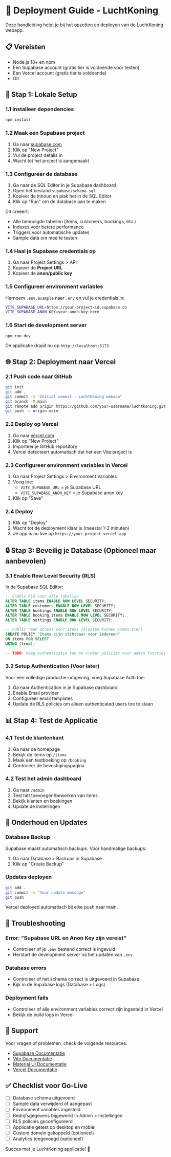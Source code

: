 # 🚀 Deployment Guide - LuchtKoning

Deze handleiding helpt je bij het opzetten en deployen van de LuchtKoning webapp.

## 📋 Vereisten

- Node.js 18+ en npm
- Een Supabase account (gratis tier is voldoende voor testen)
- Een Vercel account (gratis tier is voldoende)
- Git

## 🔧 Stap 1: Lokale Setup

### 1.1 Installeer dependencies

```bash
npm install
```

### 1.2 Maak een Supabase project

1. Ga naar [supabase.com](https://supabase.com)
2. Klik op "New Project"
3. Vul de project details in
4. Wacht tot het project is aangemaakt

### 1.3 Configureer de database

1. Ga naar de SQL Editor in je Supabase dashboard
2. Open het bestand `supabase/schema.sql`
3. Kopieer de inhoud en plak het in de SQL Editor
4. Klik op "Run" om de database aan te maken

Dit creëert:
- Alle benodigde tabellen (items, customers, bookings, etc.)
- Indexes voor betere performance
- Triggers voor automatische updates
- Sample data om mee te testen

### 1.4 Haal je Supabase credentials op

1. Ga naar Project Settings > API
2. Kopieer de **Project URL**
3. Kopieer de **anon/public key**

### 1.5 Configureer environment variables

Hernoem `.env.example` naar `.env` en vul je credentials in:

```bash
VITE_SUPABASE_URL=https://your-project-id.supabase.co
VITE_SUPABASE_ANON_KEY=your-anon-key-here
```

### 1.6 Start de development server

```bash
npm run dev
```

De applicatie draait nu op `http://localhost:5173`

## 🌐 Stap 2: Deployment naar Vercel

### 2.1 Push code naar GitHub

```bash
git init
git add .
git commit -m "Initial commit - LuchtKoning webapp"
git branch -M main
git remote add origin https://github.com/your-username/luchtkoning.git
git push -u origin main
```

### 2.2 Deploy op Vercel

1. Ga naar [vercel.com](https://vercel.com)
2. Klik op "New Project"
3. Importeer je GitHub repository
4. Vercel detecteert automatisch dat het een Vite project is

### 2.3 Configureer environment variables in Vercel

1. Ga naar Project Settings > Environment Variables
2. Voeg toe:
   - `VITE_SUPABASE_URL` = je Supabase URL
   - `VITE_SUPABASE_ANON_KEY` = je Supabase anon key
3. Klik op "Save"

### 2.4 Deploy

1. Klik op "Deploy"
2. Wacht tot de deployment klaar is (meestal 1-2 minuten)
3. Je app is nu live op `https://your-project.vercel.app`

## 🔒 Stap 3: Beveilig je Database (Optioneel maar aanbevolen)

### 3.1 Enable Row Level Security (RLS)

In de Supabase SQL Editor:

```sql
-- Enable RLS voor alle tabellen
ALTER TABLE items ENABLE ROW LEVEL SECURITY;
ALTER TABLE customers ENABLE ROW LEVEL SECURITY;
ALTER TABLE bookings ENABLE ROW LEVEL SECURITY;
ALTER TABLE booking_items ENABLE ROW LEVEL SECURITY;
ALTER TABLE settings ENABLE ROW LEVEL SECURITY;

-- Public read access voor items (klanten kunnen items zien)
CREATE POLICY "Items zijn zichtbaar voor iedereen"
ON items FOR SELECT
USING (true);

-- TODO: Voeg authenticatie toe en creëer policies voor admin functies
```

### 3.2 Setup Authentication (Voor later)

Voor een volledige productie-omgeving, voeg Supabase Auth toe:

1. Ga naar Authentication in je Supabase dashboard
2. Enable Email provider
3. Configureer email templates
4. Update de RLS policies om alleen authenticated users toe te staan

## 📊 Stap 4: Test de Applicatie

### 4.1 Test de klantenkant

1. Ga naar de homepage
2. Bekijk de items op `/items`
3. Maak een testboeking op `/booking`
4. Controleer de bevestigingspagina

### 4.2 Test het admin dashboard

1. Ga naar `/admin`
2. Test het toevoegen/bewerken van items
3. Bekijk klanten en boekingen
4. Update de instellingen

## 🔧 Onderhoud en Updates

### Database Backup

Supabase maakt automatisch backups. Voor handmatige backups:

1. Ga naar Database > Backups in Supabase
2. Klik op "Create Backup"

### Updates deployen

```bash
git add .
git commit -m "Your update message"
git push
```

Vercel deployed automatisch bij elke push naar main.

## 🐛 Troubleshooting

### Error: "Supabase URL en Anon Key zijn vereist"

- Controleer of je `.env` bestand correct is ingevuld
- Herstart de development server na het updaten van `.env`

### Database errors

- Controleer of het schema correct is uitgevoerd in Supabase
- Kijk in de Supabase logs (Database > Logs)

### Deployment fails

- Controleer of alle environment variables correct zijn ingesteld in Vercel
- Bekijk de build logs in Vercel

## 📧 Support

Voor vragen of problemen, check de volgende resources:

- [Supabase Documentatie](https://supabase.com/docs)
- [Vite Documentatie](https://vitejs.dev)
- [Material UI Documentatie](https://mui.com)
- [Vercel Documentatie](https://vercel.com/docs)

## ✅ Checklist voor Go-Live

- [ ] Database schema uitgevoerd
- [ ] Sample data verwijderd of aangepast
- [ ] Environment variables ingesteld
- [ ] Bedrijfsgegevens bijgewerkt in Admin > Instellingen
- [ ] RLS policies geconfigureerd
- [ ] Applicatie getest op desktop en mobiel
- [ ] Custom domein gekoppeld (optioneel)
- [ ] Analytics toegevoegd (optioneel)

Succes met je LuchtKoning applicatie! 🎈

